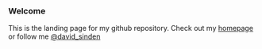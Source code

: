 ### Welcome

<!-- [![Twitter Badge](https://img.shields.io/badge/Twitter-Profile-informational?style=flat&logo=twitter&logoColor=white&color=1CA2F1)](https://twitter.com/david_sinden) -->

This is the landing page for my github repository. Check out my [homepage](https://djps.github.io) or follow me [@david_sinden](twitter.com/david_sinden)


<!--

*******

## `whoami`

Places


![Python](https://img.shields.io/badge/Python-Expert-green)
![Bash](https://img.shields.io/badge/Bash-Intermediate-yellow)
![MATLAB](https://img.shields.io/badge/MATLAB-Expert-green)

### 📬 Get in Touch


> * [Bremen](https://en.wikipedia.org/wiki/Bremen) - _Bremen_
> * [Sunbury](https://en.wikipedia.org/wiki/Sunbury-on-Thames) - _Sunbury_
> * [Mile End](https://en.wikipedia.org/wiki/Mile_End) - _East London_

📫 How to reach me: Twitter [@david_sinden](twitter.com/david_sinden)

**djps/djps** is a ✨ _special_ ✨ repository because its `README.md` (this file) appears on your GitHub profile.

<img align="right" src="https://github.com/kmt901/kmt901/blob/master/kaya_illustration.PNG" alt="Illustration of Kaya speaking at a conference with coding bubbles in background" width=350px height=465px/>

Here are some ideas to get you started:

- 🔭 I’m currently working on ...
- 🌱 I’m currently learning ...
- 👯 I’m looking to collaborate on ...
- 🤔 I’m looking for help with ...
- 💬 Ask me about ...
- 📫 How to reach me: Twitter [@david_sinden](twitter.com/david_sinden), GitHub: [github.com/djps](github.com/djps)
- 😄 Pronouns: ...
- ⚡ Fun fact: ...
-->


